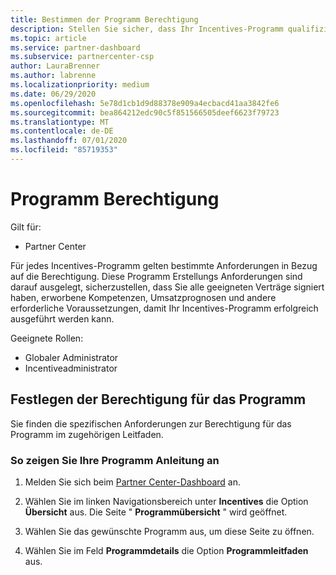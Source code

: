 ```yaml
---
title: Bestimmen der Programm Berechtigung
description: Stellen Sie sicher, dass Ihr Incentives-Programm qualifiziert ist, damit Sie bezahlt werden können.
ms.topic: article
ms.service: partner-dashboard
ms.subservice: partnercenter-csp
author: LauraBrenner
ms.author: labrenne
ms.localizationpriority: medium
ms.date: 06/29/2020
ms.openlocfilehash: 5e78d1cb1d9d88378e909a4ecbacd41aa3842fe6
ms.sourcegitcommit: bea864212edc90c5f851566505deef6623f79723
ms.translationtype: MT
ms.contentlocale: de-DE
ms.lasthandoff: 07/01/2020
ms.locfileid: "85719353"
---
```

# <a name="program-eligibility"></a>Programm Berechtigung

Gilt für:

- Partner Center

Für jedes Incentives-Programm gelten bestimmte Anforderungen in Bezug auf die Berechtigung. Diese Programm Erstellungs Anforderungen sind darauf ausgelegt, sicherzustellen, dass Sie alle geeigneten Verträge signiert haben, erworbene Kompetenzen, Umsatzprognosen und andere erforderliche Voraussetzungen, damit Ihr Incentives-Programm erfolgreich ausgeführt werden kann.

Geeignete Rollen:

- Globaler Administrator
- Incentiveadministrator

## <a name="determining-your-program-eligibility"></a>Festlegen der Berechtigung für das Programm

Sie finden die spezifischen Anforderungen zur Berechtigung für das Programm im zugehörigen Leitfaden. 

### <a name="to-see-your-program-guide"></a>So zeigen Sie Ihre Programm Anleitung an

1. Melden Sie sich beim [Partner Center-Dashboard](https://partner.microsoft.com/dashboard/) an.

2. Wählen Sie im linken Navigationsbereich unter **Incentives** die Option **Übersicht** aus. Die Seite " **Programmübersicht** " wird geöffnet.

3. Wählen Sie das gewünschte Programm aus, um diese Seite zu öffnen.

4. Wählen Sie im Feld **Programmdetails** die Option **Programmleitfaden** aus.

